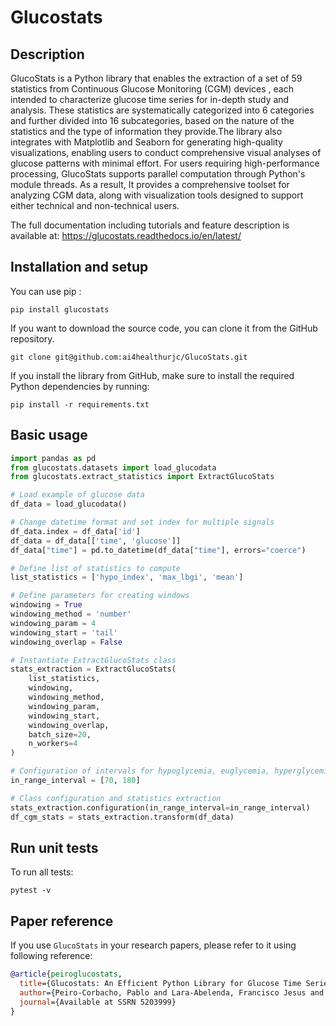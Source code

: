 Glucostats
====

## Description
GlucoStats is a Python library that enables the extraction of a set of 59 statistics from Continuous Glucose Monitoring (CGM) devices
, each intended to characterize glucose time series for in-depth study and analysis. These statistics are systematically categorized into 6 categories and further divided 
into 16 subcategories, based on the nature of the statistics and the type of information they provide.The library also 
integrates with Matplotlib and Seaborn for generating high-quality visualizations, enabling users to conduct comprehensive 
visual analyses of glucose patterns with minimal effort. For users requiring high-performance processing, GlucoStats supports parallel 
computation through Python's module threads. As a result, It provides a comprehensive toolset for analyzing CGM data,
along with visualization tools designed to support either technical and non-technical users.

The full documentation including tutorials and feature description is available at: https://glucostats.readthedocs.io/en/latest/

## Installation and setup

You can use pip :
```console
pip install glucostats
```

If you want to download the source code, you can clone it from the GitHub repository.
```console
git clone git@github.com:ai4healthurjc/GlucoStats.git 
```

If you install the library from GitHub, make sure to install the required Python dependencies by running:
```console
pip install -r requirements.txt 
```

## Basic usage

```python
import pandas as pd
from glucostats.datasets import load_glucodata
from glucostats.extract_statistics import ExtractGlucoStats

# Load example of glucose data
df_data = load_glucodata()

# Change datetime format and set index for multiple signals
df_data.index = df_data['id']
df_data = df_data[['time', 'glucose']]
df_data["time"] = pd.to_datetime(df_data["time"], errors="coerce")

# Define list of statistics to compute
list_statistics = ['hypo_index', 'max_lbgi', 'mean']

# Define parameters for creating windows
windowing = True
windowing_method = 'number'
windowing_param = 4
windowing_start = 'tail'
windowing_overlap = False

# Instantiate ExtractGlucoStats class
stats_extraction = ExtractGlucoStats(
    list_statistics,
    windowing,
    windowing_method,
    windowing_param,
    windowing_start,
    windowing_overlap,
    batch_size=20,
    n_workers=4
)

# Configuration of intervals for hypoglycemia, euglycemia, hyperglycemia
in_range_interval = [70, 180]

# Class configuration and statistics extraction
stats_extraction.configuration(in_range_interval=in_range_interval)
df_cgm_stats = stats_extraction.transform(df_data)
```


## Run unit tests

To run all tests:
```shell
pytest -v
```

## Paper reference

If you use `GlucoStats` in your research papers, please refer to it using following reference:
```bibtex
@article{peiroglucostats,
  title={Glucostats: An Efficient Python Library for Glucose Time Series Feature Extraction and Visual Analysis},
  author={Peiro-Corbacho, Pablo and Lara-Abelenda, Francisco Jesus and Chushig-Muzo, David and W{\"a}gner, Ana M and Granja, Concei{\c{c}}{\~a}o and Soguero-Ruiz, Cristina},
  journal={Available at SSRN 5203999}
}
```

